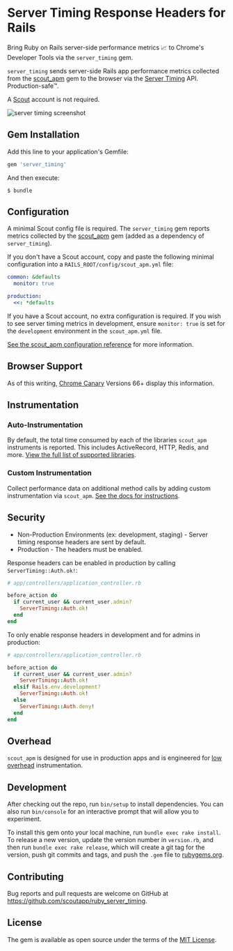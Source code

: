 # Server Timing Response Headers for Rails

Bring Ruby on Rails server-side performance metrics 📈 to Chrome's Developer Tools via the `server_timing` gem. 

`server_timing` sends server-side Rails app performance metrics collected from the [scout_apm](https://github.com/scoutapp/scout_apm_ruby) gem to the browser via the [Server Timing](https://w3c.github.io/server-timing/) API. Production-safe™. 

A [Scout](https://scoutapp.com) account is not required.

![server timing screenshot](https://s3-us-west-1.amazonaws.com/scout-blog/ruby_server_timing.png?x)

## Gem Installation

Add this line to your application's Gemfile:

```ruby
gem 'server_timing'
```

And then execute:

    $ bundle

## Configuration

A minimal Scout config file is required. The `server_timing` gem reports metrics collected by the [scout_apm](https://github.com/scoutapp/scout_apm_ruby) gem (added as a dependency of `server_timing`).

If you don't have a Scout account, copy and paste the following minimal configuration into a `RAILS_ROOT/config/scout_apm.yml` file:

```yaml
common: &defaults
  monitor: true

production:
  <<: *defaults
```

If you have a Scout account, no extra configuration is required. If you wish to see server timing metrics in development, ensure `monitor: true` is set for the `development` environment in the `scout_apm.yml` file.

[See the scout_apm configuration reference](http://help.apm.scoutapp.com/#ruby-configuration-options) for more information.

## Browser Support

As of this writing, [Chrome Canary](https://www.google.com/chrome/browser/canary.html) Versions 66+ display this information.

## Instrumentation

### Auto-Instrumentation

By default, the total time consumed by each of the libraries `scout_apm` instruments is reported. This includes ActiveRecord, HTTP, Redis, and more. [View the full list of supported libraries](http://help.apm.scoutapp.com/#ruby-instrumented-libs). 

### Custom Instrumentation

Collect performance data on additional method calls by adding custom instrumentation via `scout_apm`. [See the docs for instructions](http://help.apm.scoutapp.com/#ruby-custom-instrumentation).

## Security

* Non-Production Environments (ex: development, staging) - Server timing response headers are sent by default. 
* Production - The headers must be enabled.

Response headers can be enabled in production by calling `ServerTiming::Auth.ok!`:

```ruby
# app/controllers/application_controller.rb

before_action do
  if current_user && current_user.admin?
    ServerTiming::Auth.ok!
  end
end
```

To only enable response headers in development and for admins in production:

```ruby
# app/controllers/application_controller.rb

before_action do
  if current_user && current_user.admin?
    ServerTiming::Auth.ok!
  elsif Rails.env.development?
    ServerTiming::Auth.ok!
  else
    ServerTiming::Auth.deny!
  end
end
```

## Overhead

`scout_apm` is designed for use in production apps and is engineered for [low overhead](http://blog.scoutapp.com/articles/2016/02/07/overhead-benchmarks-new-relic-vs-scout) instrumentation.

## Development

After checking out the repo, run `bin/setup` to install dependencies. You can also run `bin/console` for an interactive prompt that will allow you to experiment.

To install this gem onto your local machine, run `bundle exec rake install`. To release a new version, update the version number in `version.rb`, and then run `bundle exec rake release`, which will create a git tag for the version, push git commits and tags, and push the `.gem` file to [rubygems.org](https://rubygems.org).

## Contributing

Bug reports and pull requests are welcome on GitHub at https://github.com/scoutapp/ruby_server_timing.


## License

The gem is available as open source under the terms of the [MIT License](http://opensource.org/licenses/MIT).

